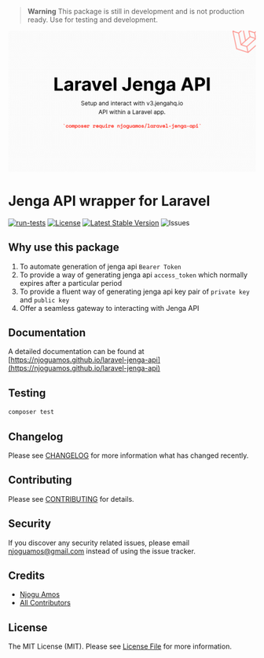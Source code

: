 > **Warning**
> This package is still in development and is not production ready. Use for testing and development.
> 
![Cover](./docs/images/cover.png)

# Jenga API wrapper for Laravel
[![run-tests](https://github.com/njoguamos/laravel-jenga-api/actions/workflows/run-test.yml/badge.svg)](https://github.com/njoguamos/laravel-jenga-api/actions/workflows/run-test.yml)
[![License](https://img.shields.io/github/license/njoguamos/laravel-jenga-api.svg)](https://github.com/njoguamos/laravel-jenga-api)
[![Latest Stable Version](https://img.shields.io/packagist/v/njoguamos/laravel-jenga-api.svg)](https://packagist.org/packages/njoguamos/laravel-jenga-api)
![Issues](https://img.shields.io/github/issues/njoguamos/laravel-jenga-api)

## Why use this package
1. To automate generation of jenga api `Bearer Token`
2. To provide a way of generating jenga api `access_token` which normally expires after a particular period
3. To provide a fluent way of generating jenga api key pair of `private key` and `public key`
4. Offer a seamless gateway to interacting with Jenga API

## Documentation
A detailed documentation can be found at [https://njoguamos.github.io/laravel-jenga-api](https://njoguamos.github.io/laravel-jenga-api)

## Testing

``` bash
composer test
```

## Changelog

Please see [CHANGELOG](CHANGELOG.md) for more information what has changed recently.

## Contributing

Please see [CONTRIBUTING](CONTRIBUTING.md) for details.

## Security

If you discover any security related issues, please email njoguamos@gmail.com instead of using the issue tracker.

## Credits

- [Njogu Amos](https://github.com/njoguamos)
- [All Contributors](../../contributors)

## License

The MIT License (MIT). Please see [License File](LICENSE.md) for more information.

